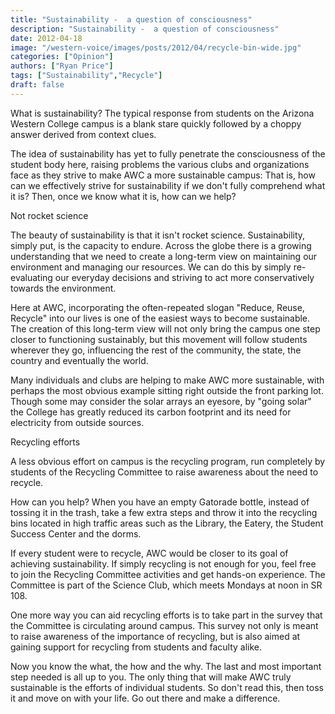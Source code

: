 ```yaml
---
title: "Sustainability -  a question of consciousness"
description: "Sustainability -  a question of consciousness"
date: 2012-04-18
image: "/western-voice/images/posts/2012/04/recycle-bin-wide.jpg"
categories: ["Opinion"]
authors: ["Ryan Price"]
tags: ["Sustainability","Recycle"]
draft: false
---
```

What is sustainability? The typical response from students on the Arizona Western College campus is a blank stare quickly followed by a choppy answer derived from context clues.

The idea of sustainability has yet to fully penetrate the consciousness of the student body here, raising problems the various clubs and organizations face as they strive to make AWC a more sustainable campus: That is, how can we effectively strive for sustainability if we don't fully comprehend what it is? Then, once we know what it is, how can we help?

Not rocket science

The beauty of sustainability is that it isn't rocket science. Sustainability, simply put, is the capacity to endure. Across the globe there is a growing understanding that we need to create a long-term view on maintaining our environment and managing our resources. We can do this by simply re-evaluating our everyday decisions and striving to act more conservatively towards the environment.

Here at AWC, incorporating the often-repeated slogan "Reduce, Reuse, Recycle" into our lives is one of the easiest ways to become sustainable. The creation of this long-term view will not only bring the campus one step closer to functioning sustainably, but this movement will follow students wherever they go, influencing the rest of the community, the state, the country and eventually the world.

Many individuals and clubs are helping to make AWC more sustainable, with perhaps the most obvious example sitting right outside the front parking lot. Though some may consider the solar arrays an eyesore, by "going solar" the College has greatly reduced its carbon footprint and its need for electricity from outside sources.

Recycling efforts

A less obvious effort on campus is the recycling program, run completely by students of the Recycling Committee to raise awareness about the need to recycle.

How can you help? When you have an empty Gatorade bottle, instead of tossing it in the trash, take a few extra steps and throw it into the recycling bins located in high traffic areas such as the Library, the Eatery, the Student Success Center and the dorms.

If every student were to recycle, AWC would be closer to its goal of achieving sustainability. If simply recycling is not enough for you, feel free to join the Recycling Committee activities and get hands-on experience. The Committee is part of the Science Club, which meets Mondays at noon in SR 108.

One more way you can aid recycling efforts is to take part in the survey that the Committee is circulating around campus. This survey not only is meant to raise awareness of the importance of recycling, but is also aimed at gaining support for recycling from students and faculty alike.

Now you know the what, the how and the why. The last and most important step needed is all up to you. The only thing that will make AWC truly sustainable is the efforts of individual students. So don't read this, then toss it and move on with your life. Go out there and make a difference.